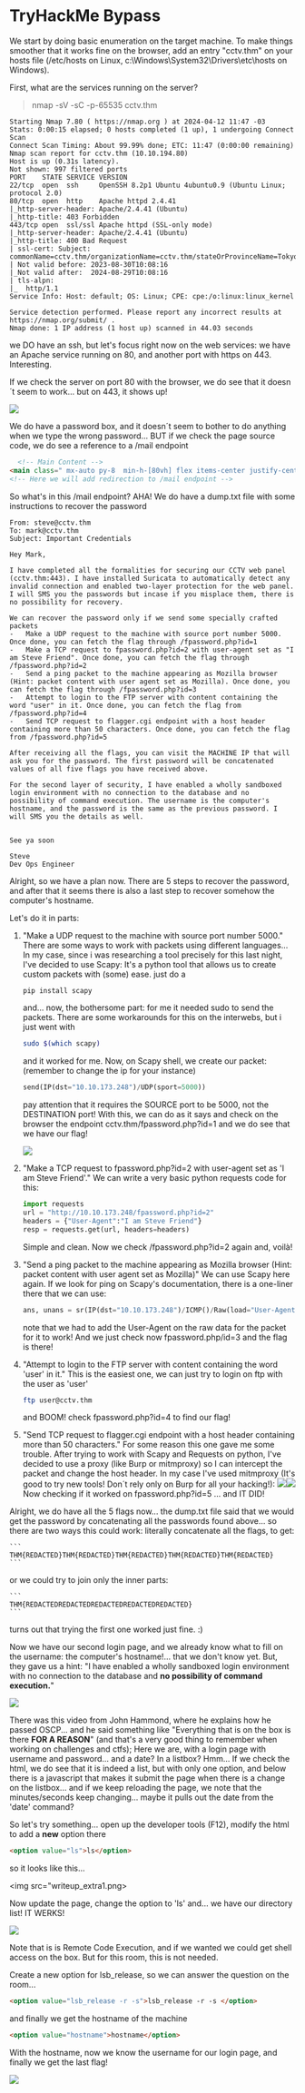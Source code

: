 # TryHackMe Bypass

We start by doing basic enumeration on the target machine. To make things smoother that it works fine on the browser, add an entry "cctv.thm" on your hosts file (/etc/hosts on Linux, c:\Windows\System32\Drivers\etc\hosts on Windows).

First, what are the services running on the server?
> nmap -sV -sC -p-65535 cctv.thm

```
Starting Nmap 7.80 ( https://nmap.org ) at 2024-04-12 11:47 -03
Stats: 0:00:15 elapsed; 0 hosts completed (1 up), 1 undergoing Connect Scan
Connect Scan Timing: About 99.99% done; ETC: 11:47 (0:00:00 remaining)
Nmap scan report for cctv.thm (10.10.194.80)
Host is up (0.31s latency).
Not shown: 997 filtered ports
PORT    STATE SERVICE VERSION
22/tcp  open  ssh     OpenSSH 8.2p1 Ubuntu 4ubuntu0.9 (Ubuntu Linux; protocol 2.0)
80/tcp  open  http    Apache httpd 2.4.41
|_http-server-header: Apache/2.4.41 (Ubuntu)
|_http-title: 403 Forbidden
443/tcp open  ssl/ssl Apache httpd (SSL-only mode)
|_http-server-header: Apache/2.4.41 (Ubuntu)
|_http-title: 400 Bad Request
| ssl-cert: Subject: commonName=cctv.thm/organizationName=cctv.thm/stateOrProvinceName=Tokyo/countryName=AU
| Not valid before: 2023-08-30T10:08:16
|_Not valid after:  2024-08-29T10:08:16
| tls-alpn: 
|_  http/1.1
Service Info: Host: default; OS: Linux; CPE: cpe:/o:linux:linux_kernel

Service detection performed. Please report any incorrect results at https://nmap.org/submit/ .
Nmap done: 1 IP address (1 host up) scanned in 44.03 seconds
```

we DO have an ssh, but let's focus right now on the web services: we have an Apache service running on 80, and another port with https on 443. Interesting.

If we check the server on port 80 with the browser, we do see that it doesn´t seem to work... but on 443, it shows up!

<img src="writeup_img1.png">

We do have a password box, and it doesn´t seem to bother to do anything when we type the wrong password... BUT if we check the page source code, we do see a reference to a /mail endpoint
```html
  <!-- Main Content -->
<main class=" mx-auto py-8  min-h-[80vh] flex items-center justify-center gap-10 flex-col xl:flex-row">
<!-- Here we will add redirection to /mail endpoint -->
```

So what's in this /mail endpoint? AHA! We do have a dump.txt file with some instructions to recover the password
```
From: steve@cctv.thm
To: mark@cctv.thm
Subject: Important Credentials

Hey Mark,

I have completed all the formalities for securing our CCTV web panel (cctv.thm:443). I have installed Suricata to automatically detect any invalid connection and enabled two-layer protection for the web panel. I will SMS you the passwords but incase if you misplace them, there is no possibility for recovery. 

We can recover the password only if we send some specially crafted packets 	
-	Make a UDP request to the machine with source port number 5000. Once done, you can fetch the flag through /fpassword.php?id=1
-	Make a TCP request to fpassword.php?id=2 with user-agent set as "I am Steve Friend". Once done, you can fetch the flag through /fpassword.php?id=2
-	Send a ping packet to the machine appearing as Mozilla browser (Hint: packet content with user agent set as Mozilla). Once done, you can fetch the flag through /fpassword.php?id=3
-	Attempt to login to the FTP server with content containing the word "user" in it. Once done, you can fetch the flag from /fpassword.php?id=4
-	Send TCP request to flagger.cgi endpoint with a host header containing more than 50 characters. Once done, you can fetch the flag from /fpassword.php?id=5

After receiving all the flags, you can visit the MACHINE IP that will ask you for the password. The first password will be concatenated values of all five flags you have received above.

For the second layer of security, I have enabled a wholly sandboxed login environment with no connection to the database and no possibility of command execution. The username is the computer's hostname, and the password is the same as the previous password. I will SMS you the details as well.


See ya soon

Steve
Dev Ops Engineer
```

Alright, so we have a plan now. There are 5 steps to recover the password, and after that it seems there is also a last step to recover somehow the computer's hostname.

Let's do it in parts:
1) "Make a UDP request to the machine with source port number 5000."
	There are some ways to work with packets using different languages... In my case, since i was researching a tool precisely for this last night, I've decided to use Scapy: It's a python tool that allows us to create custom packets with (some) ease. just do a 
	```bash
	pip install scapy
	```
	and... now, the bothersome part: for me it needed sudo to send the packets. There are some workarounds for this on the interwebs, but i just went with 
	```bash
	sudo $(which scapy)
	```
	 and it worked for me. 
	Now, on Scapy shell, we create our packet: (remember to change the ip for your instance)

	```python
	send(IP(dst="10.10.173.248")/UDP(sport=5000))
	```

	pay attention that it requires the SOURCE port to be 5000, not the DESTINATION port!
	With this, we can do as it says and check on the browser the endpoint cctv.thm/fpassword.php?id=1 and we do see that we have our flag!

	<img src="writeup_img2.png">

2) "Make a TCP request to fpassword.php?id=2 with user-agent set as 'I am Steve Friend'."
	We can write a very basic python requests code for this:
	```python
	import requests
	url = "http://10.10.173.248/fpassword.php?id=2"
	headers = {"User-Agent":"I am Steve Friend"}
	resp = requests.get(url, headers=headers)
	```
	Simple and clean. Now we check /fpassword.php?id=2 again and, voilà!

3) "Send a ping packet to the machine appearing as Mozilla browser (Hint: packet content with user agent set as Mozilla)"
	We can use Scapy here again. If we look for ping on Scapy's documentation, there is a one-liner there that we can use:
	```python
	ans, unans = sr(IP(dst="10.10.173.248")/ICMP()/Raw(load="User-Agent: Mozilla/5.0"), timeout=3)
	```
	note that we had to add the User-Agent on the raw data for the packet for it to work!
	And we just check now fpassword.php/id=3 and the flag is there!

4) "Attempt to login to the FTP server with content containing the word 'user' in it."
	This is the easiest one, we can just try to login on ftp with the user as 'user'
	```bash
	ftp user@cctv.thm
	```
	and BOOM! check fpassword.php?id=4 to find our flag!

5) "Send TCP request to flagger.cgi endpoint with a host header containing more than 50 characters."
	For some reason this one gave me some trouble. After trying to work with Scapy and Requests on python, I've decided to use a proxy (like Burp or mitmproxy) so I can intercept the packet and change the host header. In my case I've used mitmproxy (It's good to try new tools! Don´t rely only on Burp for all your hacking!):
	<img src="writeup_img3.png"><img src="writeup_img4.png">
	Now checking if it worked on fpassword.php?id=5 ... and IT DID!

Alright, we do have all the 5 flags now... the dump.txt file said that we would get the password by concatenating all the passwords found above... so there are two ways this could work: literally concatenate all the flags, to get: 

	```
	THM{REDACTED}THM{REDACTED}THM{REDACTED}THM{REDACTED}THM{REDACTED}
	```

or we could try to join only the inner parts:

	```
	THM{REDACTEDREDACTEDREDACTEDREDACTEDREDACTED}
	```

turns out that trying the first one worked just fine. :)

Now we have our second login page, and we already know what to fill on the username: the computer's hostname!... that we don't know yet. But, they gave us a hint: "I have enabled a wholly sandboxed login environment with no connection to the database and **no possibility of command execution.**"

<img src="writeup_img5.png">

There was this video from John Hammond, where he explains how he passed OSCP... and he said something like "Everything that is on the box is there **FOR A REASON**" (and that's a very good thing to remember when working on challenges and ctfs); Here we are, with a login page with username and password... and a date? In a listbox? Hmm...
If we check the html, we do see that it is indeed a list, but with only one option, and below there is a javascript that makes it submit the page when there is a change on the listbox... and if we keep reloading the page, we note that the minutes/seconds keep changing... maybe it pulls out the date from the 'date' command?

So let's try something... open up the developer tools (F12), modify the html to add a **new** option there
```html
<option value="ls">ls</option>
```

so it looks like this...

<img src="writeup_extra1.png>

Now update the page, change the option to 'ls' and... we have our directory list! IT WERKS!

<img src="writeup_img6.png">

Note that is is Remote Code Execution, and if we wanted we could get shell access on the box. But for this room, this is not needed.

Create a new option for lsb_release, so we can answer the question on the room...
```html
<option value="lsb_release -r -s">lsb_release -r -s </option>
```

and finally we get the hostname of the machine
```html
<option value="hostname">hostname</option> 
```

With the hostname, now we know the username for our login page, and finally we get the last flag!

<img src="writeup_img7.png">
